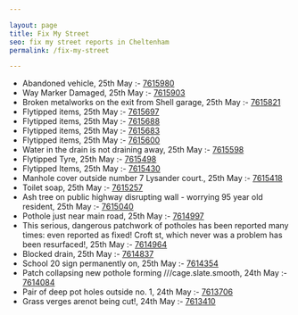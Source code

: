 ```yaml
---

layout: page
title: Fix My Street
seo: fix my street reports in Cheltenham
permalink: /fix-my-street

---
```


<!-- fix_marker starts -->

- Abandoned vehicle, 25th May :- [7615980](https://www.fixmystreet.com/report/7615980)
- Way Marker Damaged, 25th May :- [7615903](https://www.fixmystreet.com/report/7615903)
- Broken metalworks on the exit from Shell garage, 25th May :- [7615821](https://www.fixmystreet.com/report/7615821)
- Flytipped items, 25th May :- [7615697](https://www.fixmystreet.com/report/7615697)
- Flytipped items, 25th May :- [7615688](https://www.fixmystreet.com/report/7615688)
- Flytipped items, 25th May :- [7615683](https://www.fixmystreet.com/report/7615683)
- Flytipped items, 25th May :- [7615600](https://www.fixmystreet.com/report/7615600)
- Water in the drain is not draining away, 25th May :- [7615598](https://www.fixmystreet.com/report/7615598)
- Flytipped Tyre, 25th May :- [7615498](https://www.fixmystreet.com/report/7615498)
- Flytipped Items, 25th May :- [7615430](https://www.fixmystreet.com/report/7615430)
- Manhole cover outside number 7 Lysander court., 25th May :- [7615418](https://www.fixmystreet.com/report/7615418)
- Toilet soap, 25th May :- [7615257](https://www.fixmystreet.com/report/7615257)
- Ash tree on public highway disrupting wall - worrying 95 year old resident, 25th May :- [7615040](https://www.fixmystreet.com/report/7615040)
- Pothole just near main road, 25th May :- [7614997](https://www.fixmystreet.com/report/7614997)
- This serious, dangerous patchwork of potholes has been reported many times: even reported as fixed! Croft st, which never was a problem has been resurfaced!, 25th May :- [7614964](https://www.fixmystreet.com/report/7614964)
- Blocked drain, 25th May :- [7614837](https://www.fixmystreet.com/report/7614837)
- School 20 sign permanently on, 25th May :- [7614354](https://www.fixmystreet.com/report/7614354)
- Patch collapsing new pothole forming ///cage.slate.smooth, 24th May :- [7614084](https://www.fixmystreet.com/report/7614084)
- Pair of deep pot holes outside no. 1, 24th May :- [7613706](https://www.fixmystreet.com/report/7613706)
- Grass verges arenot being cut!, 24th May :- [7613410](https://www.fixmystreet.com/report/7613410)

<!-- fix_marker ends -->